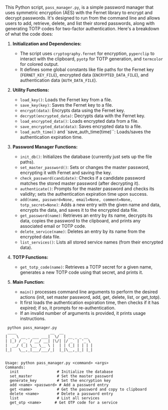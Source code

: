 This Python script, `pass_manager.py`, is a simple password manager that uses symmetric encryption (AES) with the Fernet library to encrypt and decrypt passwords. It's designed to run from the command line and allows users to add, retrieve, delete, and list their stored passwords, along with generating TOTP codes for two-factor authentication. Here's a breakdown of what the code does:

1. **Initialization and Dependencies:**
   - The script uses `cryptography.fernet` for encryption, `pyperclip` to interact with the clipboard, `pyotp` for TOTP generation, and `termcolor` for colored output.
   - It defines some global constants like file paths for the Fernet key (`FERNET_KEY_FILE`), encrypted data (`ENCRYPTED_DATA_FILE`), and authentication data (`AUTH_DATA_FILE`).

2. **Utility Functions:**
   - `load_key()`: Loads the Fernet key from a file.
   - `save_key(key)`: Saves the Fernet key to a file.
   - `encrypt(data)`: Encrypts data using the Fernet key.
   - `decrypt(encrypted_data)`: Decrypts data with the Fernet key.
   - `load_encrypted_data()`: Loads encrypted data from a file.
   - `save_encrypted_data(data)`: Saves encrypted data to a file.
   - `load_auth_time()` and `save_auth_time(time)``: Loads/saves the authentication expiration time.

3. **Password Manager Functions:**
   - `init_db()`: Initializes the database (currently just sets up the file paths).
   - `set_master_password()`: Sets or changes the master password, encrypting it with Fernet and saving the key.
   - `check_password(candidate)`: Checks if a candidate password matches the stored master password (after decrypting it).
   - `authenticate()`: Prompts for the master password and checks its validity; sets the authentication expiration time upon success.
   - `add(name, password=None, email=None, comment=None, totp_secret=None)`: Adds a new entry with the given name and data, encrypts the data, and saves it to the encrypted data file.
   - `get_password(name)`: Retrieves an entry by its name, decrypts its data, copies the password to the clipboard, and prints any associated email or TOTP code.
   - `delete_service(name)`: Deletes an entry by its name from the encrypted data file.
   - `list_services()`: Lists all stored service names (from their encrypted data).

4. **TOTP Functions:**
   - `get_totp_code(name)`: Retrieves a TOTP secret for a given name, generates a new TOTP code using that secret, and prints it.

5. **Main Function:**
   - `main()` processes command line arguments to perform the desired actions (init, set master password, add, get, delete, list, or get_totp).
   - It first loads the authentication expiration time, then checks if it has expired; if so, it prompts for re-authentication.
   - If an invalid number of arguments is provided, it prints usage instructions.

```
 python pass_manager.py
 ____               __  __
|  _ \ __ _ ___ ___|  \/  | __ _ _ __
| |_) / _` / __/ __| |\/| |/ _` | '_ \
|  __/ (_| \__ \__ \ |  | | (_| | | | |
|_|   \__,_|___/___/_|  |_|\__,_|_| |_|


Usage: python pass_manager.py <command> <args>
Commands:
  init                 # Initialize the database
  set_master           # Set the master password
  generate_key         # Set the encryption key
  add <name> <password> # Add a password entry
  get <name>           # Get the password and copy to clipboard
  delete <name>        # Delete a password entry
  list                 # List all services
  get_otp <name>      # Get OTP code for a service
```
